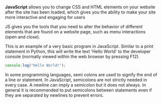**JavaScript** allows you to change CSS and HTML elements on your website after the site has been loaded, which gives you the ability to make your site more interactive and engaging for users

JS gives you the tools that you need to alter the behavior of different elements that are found on a website page, such as menu interactions (open and close).

This is an example of a very basic program in JavaScript. Similar to a print statement in Python, this will write the text 'Hello World' to the developer console (normally viewed within the web browser by pressing F12).

```js
console.log("Hello World!");
```

In some programming languages, semi colons are used to signify the end of a line or statement. In JavaScript, semicolons are not strictly needed in every case. A newline can imply a semicolon but it does not always. In general it is recommended to put semicolons between statements even if they are separated by newlines to prevent errors.

